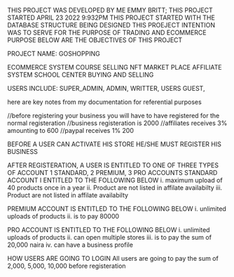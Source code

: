 THIS PROJECT WAS DEVELOPED BY ME EMMY BRITT;
THIS PROJECT STARTED APRIL 23 2022 9:932PM
THIS PROJECT STARTED WITH THE DATABASE STRUCTURE BEING DESIGNED
THIS PROEJECT INTENTION WAS TO SERVE FOR THE PURPOSE OF TRADING AND ECOMMERCE PURPOSE
BELOW ARE THE OBJECTIVES OF THIS PROJECT

PROJECT NAME: GOSHOPPING

ECOMMERCE SYSTEM
COURSE SELLING
NFT MARKET PLACE
AFFILIATE SYSTEM
SCHOOL CENTER
BUYING AND SELLING

USERS INCLUDE: SUPER_ADMIN, ADMIN, WRITTER, USERS GUEST,

here are key notes from my documentation for referential purposes

//before registering your business you will have to have registered for the normal registeration
//business registeration is 2000
//affiliates receives 3% amounting to 600
//paypal receives 1% 200

BEFORE A USER CAN ACTIVATE HIS STORE HE/SHE MUST REGISTER HIS BUSINESS

AFTER REGISTERATION, A USER IS ENTITLED TO ONE OF THREE TYPES OF ACCOUNT
1 STANDARD, 2 PREMIUM, 3 PRO ACCOUNTS
STANDARD ACCOUNT I ENTITLED TO THE FOLLOWING BELOW
i. maximum upload of 40 products once in a year
ii. Product are not listed in affilate availabilty
iii. Product are not listed in affilate availabilty

PREMIUM ACCOUNT IS ENTITLED TO THE FOLLOWING BELOW
i. unlimited uploads of products
ii. is to pay 80000

PRO ACCOUNT IS ENTITLED TO THE FOLLOWING BELOW
i. unlimited uploads of products
ii. can open multiple stores
iii. is to pay the sum of 20,000 naira
iv. can have a business profile


HOW USERS ARE GOING TO LOGIN
All users are going to pay the sum of 2,000, 5,000, 10,000 before registeration

